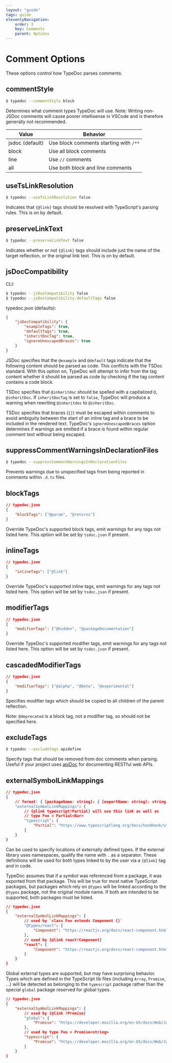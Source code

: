 ```yaml
---
layout: "guide"
tags: guide
eleventyNavigation:
    order: 3
    key: Comments
    parent: Options
---
```


# Comment Options

These options control how TypeDoc parses comments.

## commentStyle

```bash
$ typedoc --commentStyle block
```

Determines what comment types TypeDoc will use. Note: Writing non-JSDoc comments will cause poorer
intellisense in VSCode and is therefore generally not recommended.

| Value           | Behavior                               |
| --------------- | -------------------------------------- |
| jsdoc (default) | Use block comments starting with `/**` |
| block           | Use all block comments                 |
| line            | Use `//` comments                      |
| all             | Use both block and line comments       |

## useTsLinkResolution

```bash
$ typedoc --useTsLinkResolution false
```

Indicates that `{@link}` tags should be resolved with TypeScript's parsing rules. This is on by default.

## preserveLinkText

```bash
$ typedoc --preserveLinkText false
```

Indicates whether or not `{@link}` tags should include just the name of the target reflection, or the original link text. This is on by default.

## jsDocCompatibility

CLI:

```bash
$ typedoc --jsDocCompatibility false
$ typedoc --jsDocCompatibility.defaultTags false
```

typedoc.json (defaults):

```json
{
    "jsDocCompatibility": {
        "exampleTags": true,
        "defaultTags": true,
        "inheritDocTag": true,
        "ignoreUnescapedBraces": true
    }
}
```

JSDoc specifies that the `@example` and `@default` tags indicate that the following content should be parsed
as code. This conflicts with the TSDoc standard. With this option on, TypeDoc will attempt to infer from the
tag content whether it should be parsed as code by checking if the tag content contains a code block.

TSDoc specifies that `@inheritdoc` should be spelled with a capitalized `D`, `@inheritDoc`. If `inheritDocTag`
is set to `false`, TypeDoc will produce a warning when rewriting `@inheritdoc` to `@inheritDoc`.

TSDoc specifies that braces (`{}`) must be escaped within comments to avoid ambiguity between the start of
an inline tag and a brace to be included in the rendered text. TypeDoc's `ignoreUnescapedBraces` option
determines if warnings are emitted if a brace is found within regular comment text without being escaped.

## suppressCommentWarningsInDeclarationFiles

```bash
$ typedoc --suppressCommentWarningsInDeclarationFiles
```

Prevents warnings due to unspecified tags from being reported in comments within `.d.ts` files.

## blockTags

```json
// typedoc.json
{
    "blockTags": ["@param", "@returns"]
}
```

Override TypeDoc's supported block tags, emit warnings for any tags not listed here.
This option will be set by `tsdoc.json` if present.

## inlineTags

```json
// typedoc.json
{
    "inlineTags": ["@link"]
}
```

Override TypeDoc's supported inline tags, emit warnings for any tags not listed here.
This option will be set by `tsdoc.json` if present.

## modifierTags

```json
// typedoc.json
{
    "modifierTags": ["@hidden", "@packageDocumentation"]
}
```

Override TypeDoc's supported modifier tags, emit warnings for any tags not listed here.
This option will be set by `tsdoc.json` if present.

## cascadedModifierTags

```json
// typedoc.json
{
    "modifierTags": ["@alpha", "@beta", "@experimental"]
}
```

Specifies modifier tags which should be copied to all children of the parent reflection.

Note: `@deprecated` is a block tag, not a modifier tag, so should not be specified here.

## excludeTags

```bash
$ typedoc --excludeTags apidefine
```

Specify tags that should be removed from doc comments when parsing.
Useful if your project uses [apiDoc](https://apidocjs.com/) for documenting RESTful web APIs.

## externalSymbolLinkMappings

```json
// typedoc.json
{
    // format: { [packageName: string]: { [exportName: string]: string } }
    "externalSymbolLinkMappings": {
        // {@link typescript!Partial} will use this link as well as
        // type Foo = Partial<Bar>
        "typescript": {
            "Partial": "https://www.typescriptlang.org/docs/handbook/utility-types.html#partialtype"
        }
    }
}
```

Can be used to specify locations of externally defined types. If the external library uses namespaces,
qualify the name with `.` as a separator. These definitions will be used for both types linked to by
the user via a `{@link}` tag and in code.

TypeDoc assumes that if a symbol was referenced from a package, it was exported from that package.
This will be true for most native TypeScript packages, but packages which rely on `@types` will be linked
according to the `@types` package, not the original module name. If both are intended to be supported,
both packages must be listed.

```json
// typedoc.json
{
    "externalSymbolLinkMappings": {
        // used by `class Foo extends Component {}`
        "@types/react": {
            "Component": "https://reactjs.org/docs/react-component.html"
        },
        // used by {@link react!Component}
        "react": {
            "Component": "https://reactjs.org/docs/react-component.html"
        }
    }
}
```

Global external types are supported, but may have surprising behavior. Types which are defined in the TypeScript
lib files (including `Array`, `Promise`, ...) will be detected as belonging to the `typescript` package rather than
the special `global` package reserved for global types.

```json
// typedoc.json
{
    "externalSymbolLinkMappings": {
        // used by {@link !Promise}
        "global": {
            "Promise": "https://developer.mozilla.org/en-US/docs/Web/JavaScript/Reference/Global_Objects/Promise"
        },
        // used by type Foo = Promise<string>
        "typescript": {
            "Promise": "https://developer.mozilla.org/en-US/docs/Web/JavaScript/Reference/Global_Objects/Promise"
        }
    }
}
```
